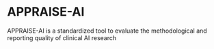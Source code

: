 # APPRAISE-AI
APPRAISE-AI is a standardized tool to evaluate the methodological and reporting quality of clinical AI research
